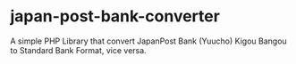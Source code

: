 # japan-post-bank-converter
A simple PHP Library that convert JapanPost Bank (Yuucho) Kigou Bangou to Standard Bank Format, vice versa.
